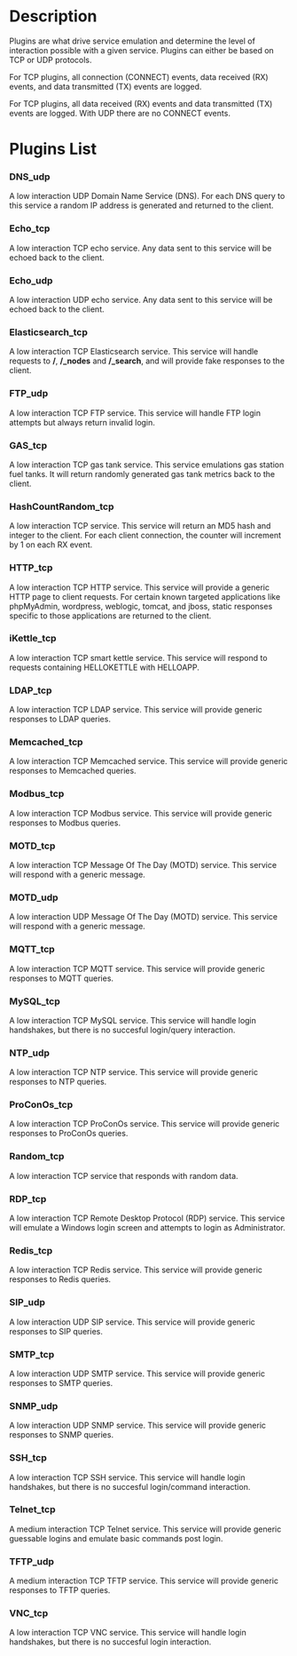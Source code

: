 # Description

Plugins are what drive service emulation and determine the level of interaction possible with a given service. Plugins can either be based on TCP or UDP protocols.

For TCP plugins, all connection (CONNECT) events, data received (RX) events, and data transmitted (TX) events are logged.

For TCP plugins, all data received (RX) events and data transmitted (TX) events are logged. With UDP there are no CONNECT events.

# Plugins List

### DNS_udp

A low interaction UDP Domain Name Service (DNS). For each DNS query to this service a random IP address is generated and returned to the client.

### Echo_tcp

A low interaction TCP echo service. Any data sent to this service will be echoed back to the client.

### Echo_udp

A low interaction UDP echo service. Any data sent to this service will be echoed back to the client.

### Elasticsearch_tcp

A low interaction TCP Elasticsearch service. This service will handle requests to **/**, **/_nodes** and **/_search**, and will provide fake responses to the client.

### FTP_udp

A low interaction TCP FTP service. This service will handle FTP login attempts but always return invalid login.

### GAS_tcp

A low interaction TCP gas tank service. This service emulations gas station fuel tanks. It will return randomly generated gas tank metrics back to the client.

### HashCountRandom_tcp

A low interaction TCP service. This service will return an MD5 hash and integer to the client. For each client connection, the counter will increment by 1 on each RX event.

### HTTP_tcp

A low interaction TCP HTTP service. This service will provide a generic HTTP page to client requests. For certain known targeted applications like phpMyAdmin, wordpress, weblogic, tomcat, and jboss, static responses specific to those applications are returned to the client.

### iKettle_tcp

A low interaction TCP smart kettle service. This service will respond to requests containing HELLOKETTLE with HELLOAPP.

### LDAP_tcp

A low interaction TCP LDAP service. This service will provide generic responses to LDAP queries.

### Memcached_tcp

A low interaction TCP Memcached service. This service will provide generic responses to Memcached queries.

### Modbus_tcp

A low interaction TCP Modbus service. This service will provide generic responses to Modbus queries.

### MOTD_tcp

A low interaction TCP Message Of The Day (MOTD) service. This service will respond with a generic message.

### MOTD_udp

A low interaction UDP Message Of The Day (MOTD) service. This service will respond with a generic message.

### MQTT_tcp

A low interaction TCP MQTT service. This service will provide generic responses to MQTT queries.

### MySQL_tcp

A low interaction TCP MySQL service. This service will handle login handshakes, but there is no succesful login/query interaction.

### NTP_udp

A low interaction TCP NTP service. This service will provide generic responses to NTP queries.

### ProConOs_tcp

A low interaction TCP ProConOs service. This service will provide generic responses to ProConOs queries.

### Random_tcp

A low interaction TCP service that responds with random data.

### RDP_tcp

A low interaction TCP Remote Desktop Protocol (RDP) service. This service will emulate a Windows login screen and attempts to login as Administrator.

### Redis_tcp

A low interaction TCP Redis service. This service will provide generic responses to Redis queries.

### SIP_udp

A low interaction UDP SIP service. This service will provide generic responses to SIP queries.

### SMTP_tcp

A low interaction UDP SMTP service. This service will provide generic responses to SMTP queries.

### SNMP_udp

A low interaction UDP SNMP service. This service will provide generic responses to SNMP queries.

### SSH_tcp

A low interaction TCP SSH service. This service will handle login handshakes, but there is no succesful login/command interaction.

### Telnet_tcp

A medium interaction TCP Telnet service. This service will provide generic guessable logins and emulate basic commands post login.

### TFTP_udp

A medium interaction TCP TFTP service. This service will provide generic responses to TFTP queries.

### VNC_tcp

A low interaction TCP VNC service. This service will handle login handshakes, but there is no succesful login interaction.
